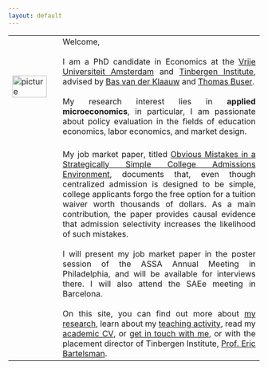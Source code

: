 ```yaml
---
layout: default
---
```


<table style="width:100%">
  <col width="20%">
  <col width="80%">
  <tr>
    <td><img src="{{ site.url }}/images/IMG_5500-Bearbeitet_potre.jpg" alt="picture" style="width:90%;" ></td>
    <td align = "justify"> Welcome, <br> <br> I am a PhD candidate in Economics at the <a href="http://vu-economics.nl">Vrije Universiteit Amsterdam</a> and <a href="http://tinbergen.nl">Tinbergen Institute</a>, advised by <a href="http://personal.vu.nl/b.vander.klaauw/">Bas van der Klaauw</a> and <a href="https://sites.google.com/site/thomasbuser/">Thomas Buser</a>. <br> <br> My research interest lies in <b>applied microeconomics</b>, in particular, I am passionate about policy evaluation in the fields of education economics, labor economics, and market design.</td> 
  </tr>
  <tr>
    <td></td>
    <td align = "justify"><br> My job market paper, titled <a href="http://papers.ssrn.com/sol3/papers.cfm?abstract_id=2993538">Obvious Mistakes in a Strategically Simple College Admissions Environment</a>, documents that, even though centralized admission is designed to be simple, college applicants forgo the free option for a tuition waiver worth thousands of dollars. As a main contribution, the paper provides causal evidence that admission selectivity increases the likelihood of such mistakes. <br> <br> I will present my job market paper in the poster session of the ASSA Annual Meeting in Philadelphia, and will be available for interviews there. I will also attend the SAEe meeting in Barcelona. <br> <br> On this site, you can find out more about <a href="https://sovagos.github.io/1-research.html">my research</a>, learn about my <a href="https://sovagos.github.io/2-basic.html">teaching activity</a>, read my <a href="https://sovagos.github.io/3-CV.html">academic CV</a>, or <a href="https://sovagos.github.io/4-contact.html">get in touch with me</a>, or with the placement director of Tinbergen Institute, <a href="mailto:e.j.bartelsman@tinbergen.nl">Prof. Eric Bartelsman</a>. </td> 
</tr>
</table>
